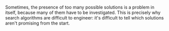 ---
---

Sometimes, the presence of too many possible solutions is a problem in itself, because many of them have to be investigated. This is precisely why search algorithms are difficult to engineer: it's difficult to tell which solutions aren't promising from the start.